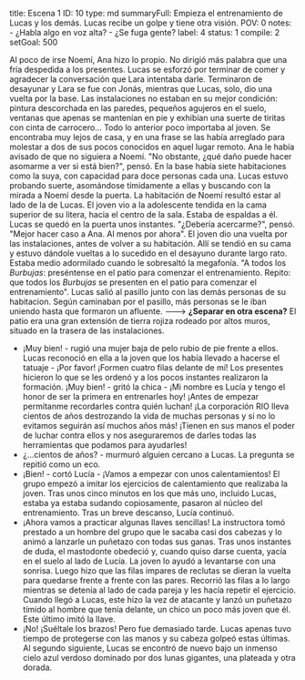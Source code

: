 title:          Escena 1
ID:             10
type:           md
summaryFull:    Empieza el entrenamiento de Lucas y los demás. Lucas recibe un golpe y tiene otra visión.
POV:            0
notes:          - ¿Habla algo en voz alta?
                - ¿Se fuga gente?
label:          4
status:         1
compile:        2
setGoal:        500


Al poco de irse Noemí, Ana hizo lo propio. No dirigió más palabra que una fría despedida a los presentes.
Lucas se esforzó por terminar de comer y agradecer la conversación que Lara intentaba darle. Terminaron de desayunar y Lara se fue con Jonás, mientras que Lucas, solo, dio una vuelta por la base.
Las instalaciones no estaban en su mejor condición: pintura descorchada en las paredes, pequeños agujeros en el suelo, ventanas que apenas se mantenían en pie y exhibían una suerte de tiritas con cinta de carrocero...
Todo lo anterior poco importaba al joven. Se encontraba muy lejos de casa, y en una frase se las había arreglado para molestar a dos de sus pocos conocidos en aquel lugar remoto.
Ana le había avisado de que no siguiera a Noemí. "No obstante, ¿qué daño puede hacer asomarme a ver si está bien?", pensó.
En la base había siete habitaciones como la suya, con capacidad para doce personas cada una. Lucas estuvo probando suerte, asomándose tímidamente a ellas y buscando con la mirada a Noemí desde la puerta.
La habitación de Noemí resultó estar al lado de la de Lucas. El joven vio a la adolescente tendida en la cama superior de su litera, hacia el centro de la sala. Estaba de espaldas a él.
Lucas se quedó en la puerta unos instantes. "¿Debería acercarme?", pensó. "Mejor hacer caso a Ana. Al menos por ahora".
El joven dio una vuelta por las instalaciones, antes de volver a su habitación. Allí se tendió en su cama y estuvo dándole vueltas a lo sucedido en el desayuno durante largo rato. Estaba medio adormilado cuando le sobresaltó la megafonía.
"A todos los *Burbujas*: preséntense en el patio para comenzar el entrenamiento. Repito: que todos los *Burbujas* se presenten en el patio para comenzar el entrenamiento".
Lucas salió al pasillo junto con las demás personas de su habitacion. Según caminaban por el pasillo, más personas se le iban uniendo hasta que formaron un afluente.
---> **¿Separar en otra escena?**
El patio era una gran extensión de tierra rojiza rodeado por altos muros, situado en la trasera de las instalaciones.
- ¡Muy bien! - rugió una mujer baja de pelo rubio de pie frente a ellos. Lucas reconoció en ella a la joven que los había llevado a hacerse el tatuaje - ¡Por favor! ¡Formen cuatro filas delante de mí!
Los presentes hicieron lo que se les ordenó y a los pocos instantes realizaron la formación.
¡Muy bien! - gritó la chica - ¡Mi nombre es Lucía y tengo el honor de ser la primera en entrenarles hoy! ¡Antes de empezar permítanme recordarles contra quién luchan! ¡La corporación RIO lleva cientos de años destrozando la vida de muchas personas y si no lo evitamos seguirán así muchos años más! ¡Tienen en sus manos el poder de luchar contra ellos y nos aseguraremos de darles todas las herramientas que podamos para ayudarles!
- ¿...cientos de años? - murmuró alguien cercano a Lucas. La pregunta se repitió como un eco.
- ¡Bien! - cortó Lucía - ¡Vamos a empezar con unos calentamientos!
El grupo empezó a imitar los ejercicios de calentamiento que realizaba la joven. Tras unos cinco minutos en los que más uno, incluido Lucas, estaba ya estaba sudando copiosamente, pasaron al núcleo del entrenamiento.
Tras un breve descanso, Lucía continuó.
- ¡Ahora vamos a practicar algunas llaves sencillas!
La instructora tomó prestado a un hombre del grupo que le sacaba casi dos cabezas y lo animó a lanzarle un puñetazo con todas sus ganas. Tras unos instantes de duda, el mastodonte obedeció y, cuando quiso darse cuenta, yacía en el suelo al lado de Lucía.
La joven lo ayudó a levantarse con una sonrisa. Luego hizo que las filas impares de reclutas se dieran la vuelta para quedarse frente a frente con las pares. Recorrió las filas a lo largo mientras se detenía al lado de cada pareja y les hacía repetir el ejercicio.
Cuando llegó a Lucas, este hizo la vez de atacante y lanzó un puñetazo tímido al hombre que tenía delante, un chico un poco más joven que él. Este último imitó la llave.
- ¡No! ¡Suéltale los brazos!
Pero fue demasiado tarde. Lucas apenas tuvo tiempo de protegerse con las manos y su cabeza golpeó estas últimas.
Al segundo siguiente, Lucas se encontró de nuevo bajo un inmenso cielo azul verdoso dominado por dos lunas gigantes, una plateada y otra dorada.
